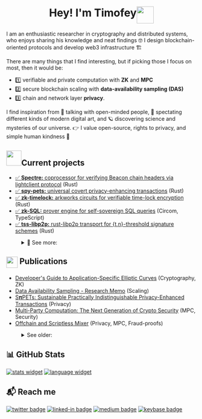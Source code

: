 <h1 align="center">
  Hey! I'm Timofey<img align="top" src="https://media.giphy.com/media/vAi1XUShhkPpx9bEP4/giphy.gif" width="45">
</h1>

I am an enthusiastic researcher in cryptography and distributed systems, who enjoys sharing his knowledge and neat findings 🤓 I design blockchain-oriented protocols and develop web3 infrastructure 🏗️

There are many things that I find interesting, but if picking those I focus on most, then it would be: 
- 1️⃣ verifiable and private computation with **ZK** and **MPC** 
- 2️⃣ secure blockchain scaling with **data-availability sampling (DAS)**
- 3️⃣ chain and network layer **privacy**.

I find inspiration from 👥 talking with open-minded people, 🎨 spectating different kinds of modern digital art, and 🪐 discovering science and mysteries of our universe. 👉 I value open-source, rights to privacy, and simple human kindness 🤗

## <img src="https://github.com/timoth-y/timoth-y/blob/master/assets/coding.gif?raw=true" width="40">Current projects
- [✅ **Spectre:** coprocessor for verifying Beacon chain headers via lightclient protocol](https://github.com/ChainSafe/Spectre) (Rust)
- [✅ **spy-pets:** universal covert privacy-enhancing transactions](https://github.com/timoth-y/spy-pets) (Rust)
- [✅ **zk-timelock:** arkworks circuits for verifiable time-lock encryption](https://github.com/timoth-y/zk-timelock) (Rust)
- [✅ **zk-SQL:** prover engine for self-sovereign SQL queries](https://github.com/timoth-y/zk-SQL) (Circom, TypeScript)
- [✅ **tss-libp2p:** rust-libp2p transport for {t,n}-threshold signature schemes](https://github.com/timoth-y/tss-libp2p) (Rust)
<dl>
<dd>
<details>
<summary> 👀 See more: </summary>
  <li><a href="https://github.com/ChainSafe/das-prototype">✅ <b>das-prototype:</b> research prototypes of Data Availability Sampling for Ethereum </a> (Rust)</li>
  <li><a href="https://github.com/timoth-y/tlock-rs">✅ <b>tlock-rs:</b> practical time-lock encryption using drand threshold network </a> (Rust)</li>
  <li><a href="https://github.com/timoth-y/two-party-adaptor">✅ <b>2-party-adaptor:</b> joint adaptor signatures generation </a> (Rust)</li>
  <li><a href="https://github.com/timoth-y/contangle-zkcp">❄️ <b>contangle-zkcp:</b> universal zero-knowledge contingent payments </a> (Rust)</li>
  <li><a href="https://github.com/ChainSafe/go-signature-adaptor">✅ <b>go-signature-adaptor:</b> pure Go implementation of ECDSA signature adaptors</a> (Go)</li>
  <li><a href="https://github.com/timoth-y/obsidian-ticktick">❄️ <b>obsidian-ticktick:</b> sync Obsidian checklists with TickTick</a> (TypeScript)</li>
  <li><a href="https://github.com/timoth-y/obsidian-hackmd">❄️ <b>obsidian-hackmd:</b> publish Obsidian notes to HackMD</a> (TypeScript)</li>
</details>
</dd>
</dl>

<!-- ## <img align="top" src="https://media.giphy.com/media/l4Ah2V9VDkRHCL7cE9/giphy.gif" width="30"> Previous projects
- [**chainmetric-iot:** embedded sensor system for publishing environment data onto the Hyperledger Fabric blockchain](https://github.com/timoth-y/chainmetric-iot) (Go)
- [**chainmetric-app:** mobile app for the IoT-enabled supply chain blockchain](https://github.com/timoth-y/chainmetric-app) (Dart, Kotlin, Go)
- [**fabnctl:** CLI for deploying HL Fabric chains to Kubernetes](https://github.com/timoth-y/fabnctl) (Go)
- [**kicksware:** cloud-native microservice-based sneaker resale platform](https://github.com/timoth-y/kicksware-platform) (Go, C#)
- See more in the pinned repos 👇 -->

## <img align="top" src="https://media.giphy.com/media/p0Ac5EAhR9pm8uLMlQ/giphy.gif" width="30"> Publications
- [Developer's Guide to Application-Specific Elliptic Curves](https://solutions.chainsafe.io/blog/application-specific-curves) (Cryptography, ZK)
- [Data Availability Sampling - Research Memo](https://hackmd.io/@timofey/SyqzhA4vo) (Scaling)
- [S𝛑PETs: Sustainable Practically Indistinguishable Privacy-Enhanced Transactions](https://github.com/timoth-y/spy-pets/blob/main/paper/SpyPETs.pdf) (Privacy)
- [Multi-Party Computation: The Next Generation of Crypto Security](https://medium.com/buildwithsygma/multi-party-computation-the-next-generation-of-crypto-security-d83d60d622d0) (MPC, Security)
- [Offchain and Scriptless Mixer](https://ethresear.ch/t/offchain-and-scriptless-mixer/12851) (Privacy, MPC, Fraud-proofs)
<dl>
<dd>
<details>
  <summary> See older: </summary>
  <li><a href="https://github.com/timoth-y/elastic-bridge/blob/main/ElasticBridgePaper.pdf">Elastic-Bridge: trustless bridge for transferring rebase currencies</a> (Interoperability)</li>
  <li><a href="https://medium.com/better-programming/how-to-implement-your-distributed-filesystem-with-glusterfs-and-kubernetes-83ee7f5f834f">How to Implement Your Distributed Filesystem With GlusterFS And Kubernetes</a> (DevOps)</li>
   <li><a href="https://medium.com/better-programming/what-makes-go-so-different-eb0648498ce0">What Makes Go So Different?</a> (Programming)</li>
</details>
</dd>
</dl>

## 📊 GitHub Stats

[![stats widget]][timothy-user]
[![language widget]][timothy-user]
<!-- [![activity graph]][timothy-user] -->

<!-- https://github.com/ashutosh00710/github-readme-activity-graph -->

[timothy-user]: https://github.com/timoth-y/timoth-y

[stats widget]: https://github-readme-stats.vercel.app/api?username=timoftime&hide=issues&show_icons=true&line_height=25&count_private=true&title_color=C9D1D9&text_color=c9cacc&icon_color=04AFD3&bg_color=121820&hide_border=true&custom_title=Timothy's%20GitHub%20Stats
[language widget]: https://github-readme-stats.vercel.app/api/top-langs/?username=timoftime&langs_count=6&hide=css,html,less&line_height=25&title_color=C9D1D9&text_color=c9cacc&icon_color=04AFD3&bg_color=121820&count_private=true&hide_border=true&layout=compact&card_width=265
[activity graph]: https://activity-graph.herokuapp.com/graph?username=timoftime&bg_color=0D1117&title_color=C9D1D9&color=c9cacc&line=04AFD3&point=04AFD3&hide_border=true&custom_title=Timothy's%20Contribution%20Graph

## 📬 Reach me

[![twitter badge]](https://twitter.com/timoethey)
[![linked-in badge]](https://www.linkedin.com/in/timofeyy)
[![medium badge]](https://medium.com/@timoftime)
[![keybase badge]](https://keybase.io/ethotim)

[linked-in badge]: https://img.shields.io/badge/linkedin-0A66C2?&style=for-the-badge&logo=linkedin&logoColor=white
[medium badge]: https://img.shields.io/badge/medium-000000?&style=for-the-badge&logo=medium&logoColor=white
[telegram badge]: https://img.shields.io/badge/Telegram-26A5E4?&style=for-the-badge&logo=telegram&logoColor=white
[twitter badge]: https://img.shields.io/badge/Twitter-1DA1F2?&style=for-the-badge&logo=twitter&logoColor=white
[keybase badge]: https://img.shields.io/badge/Keybase-3663ea?&style=for-the-badge&logo=keybase&logoColor=white
